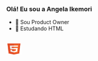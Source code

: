 ### Olá! Eu sou a Angela Ikemori 

- 🔭 Sou Product Owner
- 🌱 Estudando HTML

<div style="display: inline_block"><br>
       <img align="center" alt="HTML" height="30" width="40" src="https://raw.githubusercontent.com/devicons/devicon/master/icons/html5/html5-original.svg">
  
</div>

>
